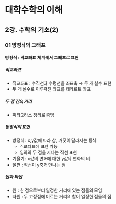 # 대학수학의 이해

## 2강. 수학의 기초(2)

### 01 방정식의 그래프

#### 방정식 : 직교좌표 체계에서 그래프로 표현

##### 직교좌표

- 직교좌표 : 수직선과 수평선을 좌표축 → 두 개 실수 표현
- 두 개 실수로 이루어진 좌표를 데카르트 좌표

##### 두 점 간의 거리

- 피타고라스 정리로 증명

##### 방정식의 표현

- 방정식 : x,y값에 따라 참, 거짓이 달라지는 등식
  - 직교좌표에 표현 가능
  - 임의의 두 점을 지나는 직선 표현
- 기울기 : x값의 변화에 대한 y값의 변화의 비
- 절편 : 직선이 y축과 만나는 점

##### 원과 타원

- 원 : 한 점으로부터 일정한 거리에 있는 점들의 모임
- 타원 : 두 고정점에 이르는 거리의 합이 일정한 점들의 집